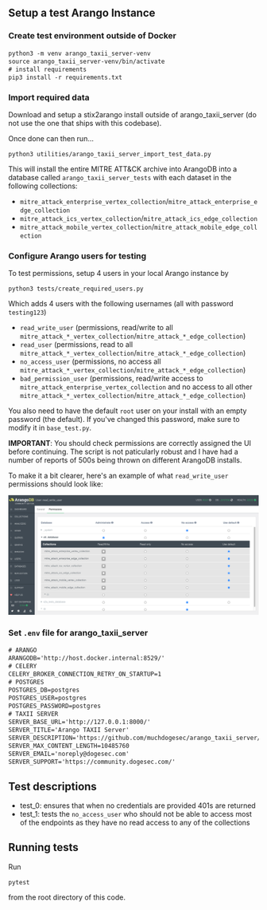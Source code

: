 
## Setup a test Arango Instance

### Create test environment outside of Docker

```shell
python3 -m venv arango_taxii_server-venv
source arango_taxii_server-venv/bin/activate
# install requirements
pip3 install -r requirements.txt
```

### Import required data

Download and setup a stix2arango install outside of arango_taxii_server (do not use the one that ships with this codebase).

Once done can then run...

```shell
python3 utilities/arango_taxii_server_import_test_data.py
```

This will install the entire MITRE ATT&CK archive into ArangoDB into a database called `arango_taxii_server_tests` with each dataset in the following collections:

* `mitre_attack_enterprise_vertex_collection`/`mitre_attack_enterprise_edge_collection`
* `mitre_attack_ics_vertex_collection`/`mitre_attack_ics_edge_collection`
* `mitre_attack_mobile_vertex_collection`/`mitre_attack_mobile_edge_collection`

### Configure Arango users for testing

To test permissions, setup 4 users in your local Arango instance by 

```shell
python3 tests/create_required_users.py
```

Which adds 4 users with the following usernames (all with password `testing123`)

* `read_write_user` (permissions, read/write to all `mitre_attack_*_vertex_collection`/`mitre_attack_*_edge_collection`)
* `read_user` (permissions, read to all `mitre_attack_*_vertex_collection`/`mitre_attack_*_edge_collection`)
* `no_access_user` (permissions, no access all `mitre_attack_*_vertex_collection`/`mitre_attack_*_edge_collection`)
* `bad_permission_user` (permissions, read/write access to `mitre_attack_enterprise_vertex_collection` and no access to all other `mitre_attack_*_vertex_collection`/`mitre_attack_*_edge_collection`)


You also need to have the default `root` user on your install with an empty password (the default). If you've changed this password, make sure to modify it in `base_test.py`.

**IMPORTANT**: You should check permissions are correctly assigned the UI before continuing. The script is not paticularly robust and I have had a number of reports of 500s being thrown on different ArangoDB installs.

To make it a bit clearer, here's an example of what `read_write_user` permissions should look like:

![](example_permissions.png)

### Set `.env` file for arango_taxii_server

```
# ARANGO
ARANGODB='http://host.docker.internal:8529/'
# CELERY
CELERY_BROKER_CONNECTION_RETRY_ON_STARTUP=1
# POSTGRES
POSTGRES_DB=postgres
POSTGRES_USER=postgres
POSTGRES_PASSWORD=postgres
# TAXII SERVER
SERVER_BASE_URL='http://127.0.0.1:8000/'
SERVER_TITLE='Arango TAXII Server'
SERVER_DESCRIPTION='https://github.com/muchdogesec/arango_taxii_server/'
SERVER_MAX_CONTENT_LENGTH=10485760
SERVER_EMAIL='noreply@dogesec.com'
SERVER_SUPPORT='https://community.dogesec.com/'
```

## Test descriptions

* test_0: ensures that when no credentials are provided 401s are returned
* test_1: tests the `no_access_user` who should not be able to access most of the endpoints as they have no read access to any of the collections

## Running tests

Run 

```shell
pytest
```

from the root directory of this code.
